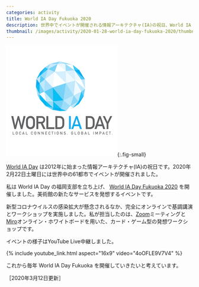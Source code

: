 ```yaml
---
categories: activity
title: World IA Day Fukuoka 2020
description: 世界中でイベントが開催される情報アーキテクチャ(IA)の祝日、World IA Dayの福岡版を立ち上げました。
thumbnail: /images/activity/2020-01-28-world-ia-day-fukuoka-2020/thumbnail.png
---
```


![World IA Day のロゴ](/images/activity/2020-01-28-world-ia-day-fukuoka-2020/thumbnail.png){:.fig-small}

[World IA Day](https://www.worldiaday.org/) は2012年に始まった情報アーキテクチャ(IA)の祝日です。2020年2月22日土曜日には世界中の61都市でイベントが開催されました。

私は World IA Day の福岡支部を立ち上げ、 [World IA Day Fukuoka 2020](https://www.worldiaday.org/events/fukuoka/2020) を開催しました。美術館の新たなサービスを発想するイベントです。

新型コロナウイルスの感染拡大が懸念されるなか、完全にオンラインで基調講演とワークショップを実施しました。私が担当したのは、[Zoom](https://zoom.us/)ミーティングと[Miro](https://miro.com/)オンライン・ホワイトボードを用いた、カード・ゲーム型の発想ワークショップです。

イベントの様子はYouTube Live中継しました。

{% include youtube_link.html aspect="16x9" video="4oOFLE9V7V4" %}

これから毎年 World IA Day Fukuoka を開催していきたいと考えています。

［2020年3月12日更新］
